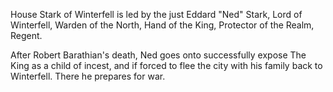House Stark of Winterfell is led by the just Eddard "Ned" Stark, Lord of
Winterfell, Warden of the North, Hand of the King, Protector of the Realm,
Regent.

After Robert Barathian's death, Ned goes onto successfully expose The King as a child of incest, and if forced to flee the city with his family back to Winterfell.  There he prepares for war.  
